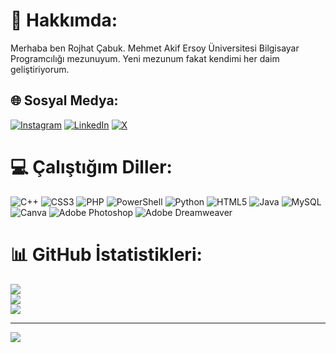 # 💫 Hakkımda:
Merhaba ben Rojhat Çabuk. Mehmet Akif Ersoy Üniversitesi Bilgisayar Programcılığı mezunuyum. Yeni mezunum fakat kendimi her daim geliştiriyorum.


## 🌐 Sosyal Medya:
[![Instagram](https://img.shields.io/badge/Instagram-%23E4405F.svg?logo=Instagram&logoColor=white)](https://instagram.com/rojhatcabuk) [![LinkedIn](https://img.shields.io/badge/LinkedIn-%230077B5.svg?logo=linkedin&logoColor=white)](https://linkedin.com/in/rojhatcabuk) [![X](https://img.shields.io/badge/X-black.svg?logo=X&logoColor=white)](https://x.com/rojhatcabuk7) 

# 💻 Çalıştığım Diller:
![C++](https://img.shields.io/badge/c++-%2300599C.svg?style=for-the-badge&logo=c%2B%2B&logoColor=white) ![CSS3](https://img.shields.io/badge/css3-%231572B6.svg?style=for-the-badge&logo=css3&logoColor=white) ![PHP](https://img.shields.io/badge/php-%23777BB4.svg?style=for-the-badge&logo=php&logoColor=white) ![PowerShell](https://img.shields.io/badge/PowerShell-%235391FE.svg?style=for-the-badge&logo=powershell&logoColor=white) ![Python](https://img.shields.io/badge/python-3670A0?style=for-the-badge&logo=python&logoColor=ffdd54) ![HTML5](https://img.shields.io/badge/html5-%23E34F26.svg?style=for-the-badge&logo=html5&logoColor=white) ![Java](https://img.shields.io/badge/java-%23ED8B00.svg?style=for-the-badge&logo=openjdk&logoColor=white) ![MySQL](https://img.shields.io/badge/mysql-4479A1.svg?style=for-the-badge&logo=mysql&logoColor=white) ![Canva](https://img.shields.io/badge/Canva-%2300C4CC.svg?style=for-the-badge&logo=Canva&logoColor=white) ![Adobe Photoshop](https://img.shields.io/badge/adobe%20photoshop-%2331A8FF.svg?style=for-the-badge&logo=adobe%20photoshop&logoColor=white) ![Adobe Dreamweaver](https://img.shields.io/badge/Adobe%20Dreamweaver-FF61F6.svg?style=for-the-badge&logo=Adobe%20Dreamweaver&logoColor=white)
# 📊 GitHub İstatistikleri:
![](https://github-readme-stats.vercel.app/api?username=rojhatcabuk&theme=dark&hide_border=false&include_all_commits=false&count_private=false)<br/>
![](https://github-readme-streak-stats.herokuapp.com/?user=rojhatcabuk&theme=dark&hide_border=false)<br/>
![](https://github-readme-stats.vercel.app/api/top-langs/?username=rojhatcabuk&theme=dark&hide_border=false&include_all_commits=false&count_private=false&layout=compact)

---
[![](https://visitcount.itsvg.in/api?id=rojhatcabuk&icon=0&color=0)](https://visitcount.itsvg.in)

<!-- Proudly created with GPRM ( https://gprm.itsvg.in ) -->
